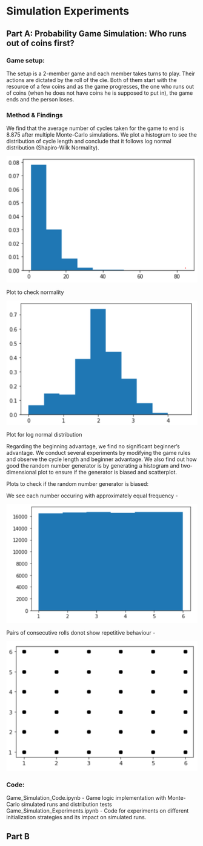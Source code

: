 # Simulation Experiments

## Part A: Probability Game Simulation: Who runs out of coins first?

### Game setup:
The setup is a 2-member game and each member takes turns to play. Their actions are dictated by the roll of the die. Both of them start with the resource of a few coins and as the game progresses, the one who runs out of coins (when he does not have coins he is supposed to put in), the game ends and the person loses. 

### Method & Findings
We find that the average number of cycles taken for the game to end is 8.875 after multiple Monte-Carlo simulations. We plot a histogram to see the distribution of cycle length and conclude that it follows log normal distribution (Shapiro-Wilk Normality).

![Distribution](https://github.com/svellaichamy3/Simulation/blob/main/Probability%20Game/images/Distributions.PNG)

Plot to check normality

![LDistr](https://github.com/svellaichamy3/Simulation/blob/main/Probability%20Game/images/Distributions_log.PNG)

Plot for log normal distribution

Regarding the beginning advantage, we find no significant beginner’s advantage. We conduct several experiments by modifying the game rules and observe the cycle length and beginner advantage. We also find out how good the random number generator is by generating a histogram and two-dimensional plot to ensure if the generator is biased and scatterplot.  

Plots to check if the random number generator is biased:

We see each number occuring with approximately equal frequency -


![Bias1](https://github.com/svellaichamy3/Simulation/blob/main/Probability%20Game/images/bar.PNG)


Pairs of consecutive rolls donot show repetitive behaviour - 


![Bias2](https://github.com/svellaichamy3/Simulation/blob/main/Probability%20Game/images/dot.PNG)


### Code:  
Game_Simulation_Code.ipynb - Game logic implementation with Monte-Carlo simulated runs and distribution tests
Game_Simulation_Experiments.ipynb - Code for experiments on different initialization strategies and its impact on simulated runs.


## Part B

